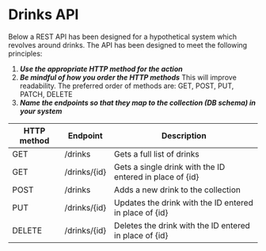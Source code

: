 # Drinks API

Below a REST API has been designed for a hypothetical system which revolves around drinks.
The API has been designed to meet the following principles:
1. ***Use the appropriate HTTP method for the action***
2. ***Be mindful of how you order the HTTP methods***
    This will improve readability. The preferred order of methods are: GET, POST, PUT, PATCH, DELETE
3. ***Name the endpoints so that they map to the collection (DB schema) in your system***

| **HTTP method** | **Endpoint**   | **Description**                                             |
|-----------------|----------------|-------------------------------------------------------------|
| GET             | /drinks        | Gets a full list of drinks                                  |
| GET             | /drinks/{id}   | Gets a single drink with the ID entered in place of {id}    |
| POST            | /drinks        | Adds a new drink to the collection                          |
| PUT             | /drinks/{id}   | Updates the drink with the ID entered in place of {id}      |
| DELETE          | /drinks/{id}   | Deletes the drink with the ID entered in place of {id}      |